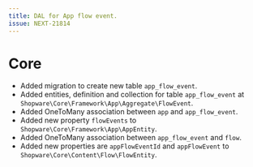 ```yaml
---
title: DAL for App flow event.
issue: NEXT-21814
---
```

# Core
* Added migration to create new table `app_flow_event`.
* Added entities, definition and collection for table `app_flow_event` at `Shopware\Core\Framework\App\Aggregate\FlowEvent`.
* Added OneToMany association between `app` and `app_flow_event`.
* Added new property `flowEvents` to `Shopware\Core\Framework\App\AppEntity`.
* Added OneToMany association between `app_flow_event` and `flow`.
* Added new properties are `appFlowEventId` and `appFlowEvent` to `Shopware\Core\Content\Flow\FlowEntity`.
